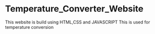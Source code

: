 # Temperature_Converter_Website
This website is build using HTML,CSS and JAVASCRIPT
This is used for temperature conversion

